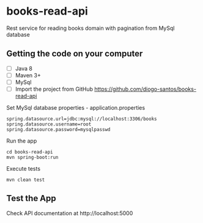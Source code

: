# books-read-api
Rest service for reading books domain with pagination from MySql database

## Getting the code on your computer
- [ ] Java 8
- [ ] Maven 3+
- [ ] MySql
- [ ] Import the project from GitHub https://github.com/diogo-santos/books-read-api

Set MySql database properties - application.properties
```
spring.datasource.url=jdbc:mysql://localhost:3306/books
spring.datasource.username=root
spring.datasource.password=mysqlpasswd
```

Run the app
```
cd books-read-api
mvn spring-boot:run
```

Execute tests
```
mvn clean test
```

## Test the App
Check API documentation at http://localhost:5000
